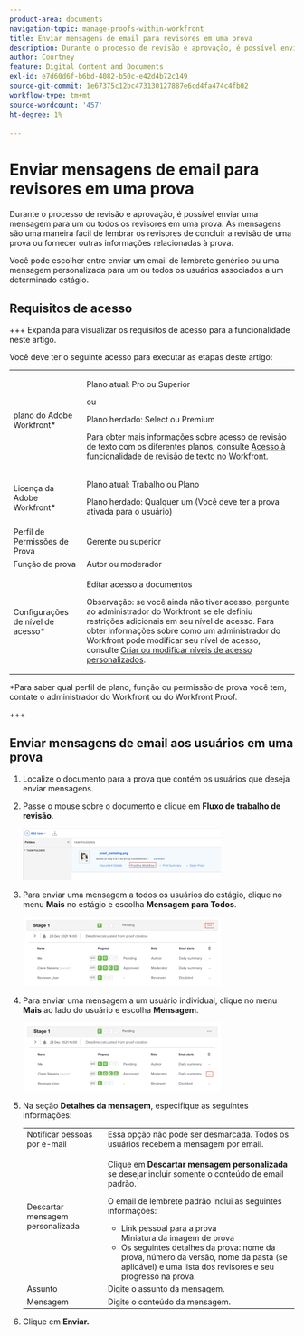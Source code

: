 ```yaml
---
product-area: documents
navigation-topic: manage-proofs-within-workfront
title: Enviar mensagens de email para revisores em uma prova
description: Durante o processo de revisão e aprovação, é possível enviar uma mensagem para um ou todos os revisores em uma prova. As mensagens são uma maneira fácil de lembrar os revisores de concluir a revisão de uma prova ou fornecer outras informações relacionadas à prova.
author: Courtney
feature: Digital Content and Documents
exl-id: e7d60d6f-b6bd-4082-b50c-e42d4b72c149
source-git-commit: 1e67375c12bc473130127887e6cd4fa474c4fb02
workflow-type: tm+mt
source-wordcount: '457'
ht-degree: 1%

---
```


# Enviar mensagens de email para revisores em uma prova

Durante o processo de revisão e aprovação, é possível enviar uma mensagem para um ou todos os revisores em uma prova. As mensagens são uma maneira fácil de lembrar os revisores de concluir a revisão de uma prova ou fornecer outras informações relacionadas à prova.

Você pode escolher entre enviar um email de lembrete genérico ou uma mensagem personalizada para um ou todos os usuários associados a um determinado estágio.

## Requisitos de acesso

+++ Expanda para visualizar os requisitos de acesso para a funcionalidade neste artigo.

Você deve ter o seguinte acesso para executar as etapas deste artigo:

<table style="table-layout:auto"> 
 <col> 
 <col> 
 <tbody> 
  <tr> 
   <td role="rowheader">plano do Adobe Workfront*</td> 
   <td> <p>Plano atual: Pro ou Superior</p> <p>ou</p> <p>Plano herdado: Select ou Premium</p> <p>Para obter mais informações sobre acesso de revisão de texto com os diferentes planos, consulte <a href="/help/quicksilver/administration-and-setup/manage-workfront/configure-proofing/access-to-proofing-functionality.md" class="MCXref xref">Acesso à funcionalidade de revisão de texto no Workfront</a>.</p> </td> 
  </tr> 
  <tr> 
   <td role="rowheader">Licença da Adobe Workfront*</td> 
   <td> <p>Plano atual: Trabalho ou Plano</p> <p>Plano herdado: Qualquer um (Você deve ter a prova ativada para o usuário)</p> </td> 
  </tr> 
  <tr> 
   <td role="rowheader">Perfil de Permissões de Prova </td> 
   <td>Gerente ou superior</td> 
  </tr> 
  <tr> 
   <td role="rowheader">Função de prova</td> 
   <td>Autor ou moderador</td> 
  </tr> 
  <tr> 
   <td role="rowheader">Configurações de nível de acesso*</td> 
   <td> <p>Editar acesso a documentos</p> <p>Observação: se você ainda não tiver acesso, pergunte ao administrador do Workfront se ele definiu restrições adicionais em seu nível de acesso. Para obter informações sobre como um administrador do Workfront pode modificar seu nível de acesso, consulte <a href="../../../administration-and-setup/add-users/configure-and-grant-access/create-modify-access-levels.md" class="MCXref xref">Criar ou modificar níveis de acesso personalizados</a>.</p> </td> 
  </tr> 
 </tbody> 
</table>

&#42;Para saber qual perfil de plano, função ou permissão de prova você tem, contate o administrador do Workfront ou do Workfront Proof.

+++

## Enviar mensagens de email aos usuários em uma prova

1. Localize o documento para a prova que contém os usuários que deseja enviar mensagens.
1. Passe o mouse sobre o documento e clique em **Fluxo de trabalho de revisão**.

   ![Fluxo de trabalho de revisão](assets/proof-workflow-doc-list-350x92.png)

1. Para enviar uma mensagem a todos os usuários do estágio, clique no menu **Mais** no estágio e escolha **Mensagem para Todos**.

   ![Mensagem no estágio](assets/message-stage-350x122.png)

1. Para enviar uma mensagem a um usuário individual, clique no menu **Mais** ao lado do usuário e escolha **Mensagem**.

   ![Usuário da mensagem](assets/message-user-350x121.png)

1. Na seção **Detalhes da mensagem**, especifique as seguintes informações:

   <table style="table-layout:auto"> 
    <col> 
    <col> 
    <tbody> 
     <tr> 
      <td role="rowheader">Notificar pessoas por e-mail</td> 
      <td>Essa opção não pode ser desmarcada. Todos os usuários recebem a mensagem por email.</td> 
     </tr> 
     <tr> 
      <td role="rowheader">Descartar mensagem personalizada</td> 
      <td> <p>Clique em <strong>Descartar mensagem personalizada</strong> se desejar incluir somente o conteúdo de email padrão.</p> <p>O email de lembrete padrão inclui as seguintes informações:</p> 
       <ul> 
        <li>Link pessoal para a prova<br>Miniatura da imagem de prova<br></li> 
        <li>Os seguintes detalhes da prova: nome da prova, número da versão, nome da pasta (se aplicável) e uma lista dos revisores e seu progresso na prova.</li> 
       </ul> </td> 
     </tr> 
     <tr> 
      <td role="rowheader">Assunto</td> 
      <td>Digite o assunto da mensagem.</td> 
     </tr> 
     <tr> 
      <td role="rowheader">Mensagem</td> 
      <td>Digite o conteúdo da mensagem.</td> 
     </tr> 
    </tbody> 
   </table>

1. Clique em **Enviar.**
